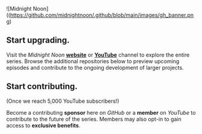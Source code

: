 ![Midnight Noon]((https://github.com/midnightnoon/.github/blob/main/images/gh_banner.png)

## Start upgrading.

Visit the _Midnight Noon_ **[website](https://midnightnoon.dev)** or **[YouTube](https://www.youtube.com/channel/UC3XCykywIP6p6hYaNyAn_uA)** channel to explore the entire series. Browse the additional repositories below to preview upcoming episodes and contribute to the ongoing development of larger projects.

## Start contributing.

(Once we reach 5,000 YouTube subscribers!)

Become a contributing __sponsor__ here on _GitHub_ or a __member__ on _YouTube_ to contribute to the future of the series. Members may also opt-in to gain access to __exclusive benefits__.


